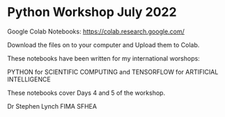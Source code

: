 # Python Workshop July 2022

Google Colab Notebooks: https://colab.research.google.com/

Download the files on to your computer and Upload them to Colab.

These notebooks have been written for my international worshops:

PYTHON for SCIENTIFIC COMPUTING and TENSORFLOW for ARTIFICIAL INTELLIGENCE

These notebooks cover Days 4 and 5 of the workshop.

Dr Stephen Lynch FIMA SFHEA
